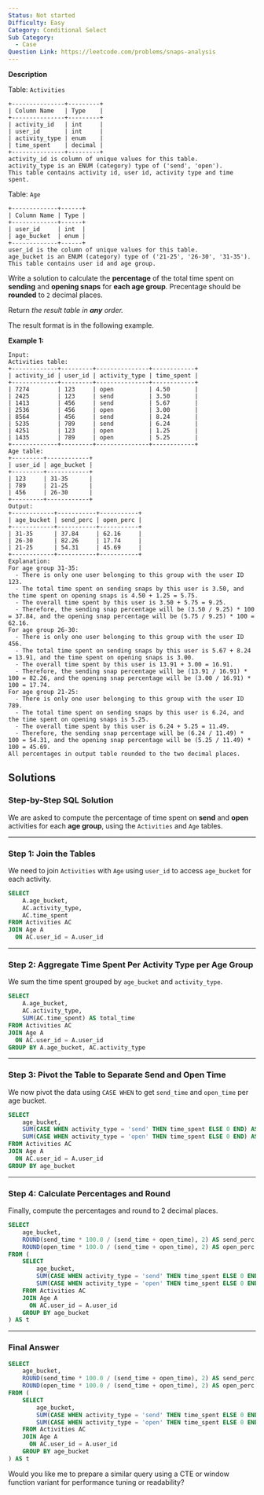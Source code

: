```yaml
---
Status: Not started
Difficulty: Easy
Category: Conditional Select
Sub Category:
  - Case
Question Link: https://leetcode.com/problems/snaps-analysis
---
```

**Description**

Table: `Activities`

```Plain
+---------------+---------+
| Column Name   | Type    |
+---------------+---------+
| activity_id   | int     |
| user_id       | int     |
| activity_type | enum    |
| time_spent    | decimal |
+---------------+---------+
activity_id is column of unique values for this table.
activity_type is an ENUM (category) type of ('send', 'open').
This table contains activity id, user id, activity type and time spent.
```

Table: `Age`

```Plain
+-------------+------+
| Column Name | Type |
+-------------+------+
| user_id     | int  |
| age_bucket  | enum |
+-------------+------+
user_id is the column of unique values for this table.
age_bucket is an ENUM (category) type of ('21-25', '26-30', '31-35').
This table contains user id and age group.
```

Write a solution to calculate the **percentage** of the total time spent on **sending** and **opening snaps** for **each age group**. Precentage should be **rounded** to `2` decimal places.

Return _the result table in **any** order._

The result format is in the following example.

**Example 1:**

```Plain
Input:
Activities table:
+-------------+---------+---------------+------------+
| activity_id | user_id | activity_type | time_spent |
+-------------+---------+---------------+------------+
| 7274        | 123     | open          | 4.50       |
| 2425        | 123     | send          | 3.50       |
| 1413        | 456     | send          | 5.67       |
| 2536        | 456     | open          | 3.00       |
| 8564        | 456     | send          | 8.24       |
| 5235        | 789     | send          | 6.24       |
| 4251        | 123     | open          | 1.25       |
| 1435        | 789     | open          | 5.25       |
+-------------+---------+---------------+------------+
Age table:
+---------+------------+
| user_id | age_bucket |
+---------+------------+
| 123     | 31-35      |
| 789     | 21-25      |
| 456     | 26-30      |
+---------+------------+
Output:
+------------+-----------+-----------+
| age_bucket | send_perc | open_perc |
+------------+-----------+-----------+
| 31-35      | 37.84     | 62.16     |
| 26-30      | 82.26     | 17.74     |
| 21-25      | 54.31     | 45.69     |
+------------+-----------+-----------+
Explanation:
For age group 31-35:
  - There is only one user belonging to this group with the user ID 123.
  - The total time spent on sending snaps by this user is 3.50, and the time spent on opening snaps is 4.50 + 1.25 = 5.75.
  - The overall time spent by this user is 3.50 + 5.75 = 9.25.
  - Therefore, the sending snap percentage will be (3.50 / 9.25) * 100 = 37.84, and the opening snap percentage will be (5.75 / 9.25) * 100 = 62.16.
For age group 26-30:
  - There is only one user belonging to this group with the user ID 456.
  - The total time spent on sending snaps by this user is 5.67 + 8.24 = 13.91, and the time spent on opening snaps is 3.00.
  - The overall time spent by this user is 13.91 + 3.00 = 16.91.
  - Therefore, the sending snap percentage will be (13.91 / 16.91) * 100 = 82.26, and the opening snap percentage will be (3.00 / 16.91) * 100 = 17.74.
For age group 21-25:
  - There is only one user belonging to this group with the user ID 789.
  - The total time spent on sending snaps by this user is 6.24, and the time spent on opening snaps is 5.25.
  - The overall time spent by this user is 6.24 + 5.25 = 11.49.
  - Therefore, the sending snap percentage will be (6.24 / 11.49) * 100 = 54.31, and the opening snap percentage will be (5.25 / 11.49) * 100 = 45.69.
All percentages in output table rounded to the two decimal places.
```

## Solutions

### Step-by-Step SQL Solution

We are asked to compute the percentage of time spent on **send** and **open** activities for each **age group**, using the `Activities` and `Age` tables.

---

### Step 1: Join the Tables

We need to join `Activities` with `Age` using `user_id` to access `age_bucket` for each activity.

```SQL
SELECT
    A.age_bucket,
    AC.activity_type,
    AC.time_spent
FROM Activities AC
JOIN Age A
  ON AC.user_id = A.user_id
```

---

### Step 2: Aggregate Time Spent Per Activity Type per Age Group

We sum the time spent grouped by `age_bucket` and `activity_type`.

```SQL
SELECT
    A.age_bucket,
    AC.activity_type,
    SUM(AC.time_spent) AS total_time
FROM Activities AC
JOIN Age A
  ON AC.user_id = A.user_id
GROUP BY A.age_bucket, AC.activity_type
```

---

### Step 3: Pivot the Table to Separate Send and Open Time

We now pivot the data using `CASE WHEN` to get `send_time` and `open_time` per age bucket.

```SQL
SELECT
    age_bucket,
    SUM(CASE WHEN activity_type = 'send' THEN time_spent ELSE 0 END) AS send_time,
    SUM(CASE WHEN activity_type = 'open' THEN time_spent ELSE 0 END) AS open_time
FROM Activities AC
JOIN Age A
  ON AC.user_id = A.user_id
GROUP BY age_bucket
```

---

### Step 4: Calculate Percentages and Round

Finally, compute the percentages and round to 2 decimal places.

```SQL
SELECT
    age_bucket,
    ROUND(send_time * 100.0 / (send_time + open_time), 2) AS send_perc,
    ROUND(open_time * 100.0 / (send_time + open_time), 2) AS open_perc
FROM (
    SELECT
        age_bucket,
        SUM(CASE WHEN activity_type = 'send' THEN time_spent ELSE 0 END) AS send_time,
        SUM(CASE WHEN activity_type = 'open' THEN time_spent ELSE 0 END) AS open_time
    FROM Activities AC
    JOIN Age A
      ON AC.user_id = A.user_id
    GROUP BY age_bucket
) AS t
```

---

### Final Answer

```SQL
SELECT
    age_bucket,
    ROUND(send_time * 100.0 / (send_time + open_time), 2) AS send_perc,
    ROUND(open_time * 100.0 / (send_time + open_time), 2) AS open_perc
FROM (
    SELECT
        age_bucket,
        SUM(CASE WHEN activity_type = 'send' THEN time_spent ELSE 0 END) AS send_time,
        SUM(CASE WHEN activity_type = 'open' THEN time_spent ELSE 0 END) AS open_time
    FROM Activities AC
    JOIN Age A
      ON AC.user_id = A.user_id
    GROUP BY age_bucket
) AS t
```

Would you like me to prepare a similar query using a CTE or window function variant for performance tuning or readability?